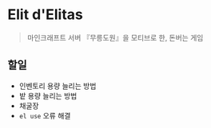 # Elit d'Elitas

> 마인크래프트 서버 『무릉도원』을 모티브로 한, 돈버는 게임

## 할일

* 인벤토리 용량 늘리는 방법
* 밭 용량 늘리는 방법
* 채굴장
* `el use` 오류 해결